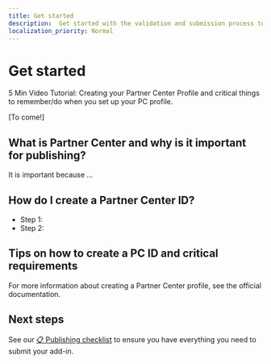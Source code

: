 ```yaml
---
title: Get started 
description:  Get started with the validation and submission process to the Microsoft app stores. 
localization_priority: Normal
---
```


# Get started

5 Min Video Tutorial: Creating your Partner Center Profile and critical things to remember/do when you set up your PC profile.

[To come!]

## What is Partner Center and why is it important for publishing?

It is important because ...

## How do I create a Partner Center ID?

- Step 1: 
- Step 2: 

## Tips on how to create a PC ID and critical requirements

For more information about creating a Partner Center profile, see the official documentation.

## Next steps

See our [📋 Publishing checklist](checklist.md) to ensure you have everything you need to submit your add-in.